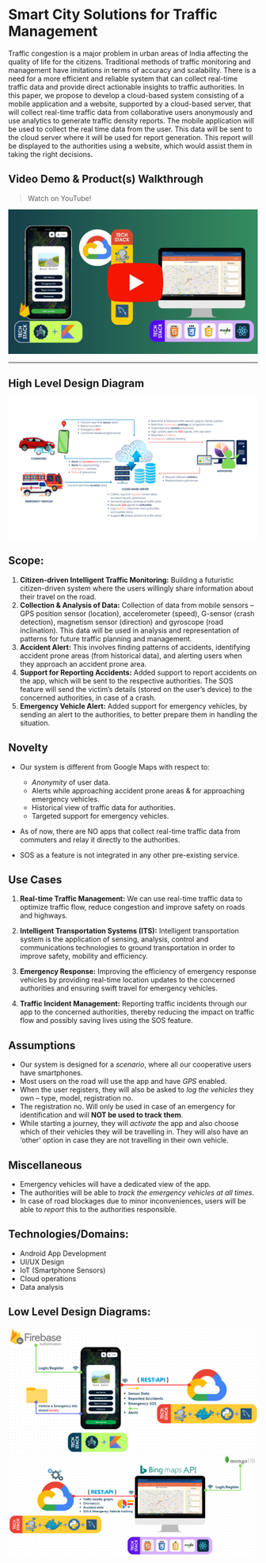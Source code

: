 # Smart City Solutions for Traffic Management
Traffic congestion is a major problem in urban areas of India affecting the quality of life for the citizens. Traditional methods of traffic monitoring and management have imitations in terms of accuracy and scalability. There is a need for a more efficient and reliable system that can collect real-time traffic data and provide direct actionable insights to traffic authorities. In this paper, we propose to develop a cloud-based system consisting of a mobile application and a website, supported by a cloud-based server, that will collect real-time traffic data from collaborative users anonymously and use analytics to generate traffic density reports. The mobile application will be used to collect the real time data from the user. This data will be sent to the cloud server where it will be used for report generation. This report will be displayed to the authorities using a website, which would assist them in taking the right decisions.

## Video Demo & Product(s) Walkthrough
> Watch on YouTube!

[![Watch here!](./diagrams/YouTube-thumbnail.jpg)](https://youtu.be/xEX3r39b6Z8)

---

## High Level Design Diagram
<img src="./diagrams/High Level Design Diagram.png" />

## Scope:
1. __Citizen-driven Intelligent Traffic Monitoring:__
	Building a futuristic citizen-driven system where the users willingly share information about their travel on the road. 
2. __Collection & Analysis of Data:__
	Collection of data from mobile sensors – GPS position sensor (location), accelerometer (speed), G-sensor (crash detection), magnetism sensor (direction) and gyroscope (road inclination). This data will be used in analysis and representation of patterns for future traffic planning and management. 
3. __Accident Alert:__
	This involves finding patterns of accidents, identifying accident prone areas (from historical data), and alerting users when they approach an accident prone area.
4. __Support for Reporting Accidents:__
	Added support to report accidents on the app, which will be sent to the respective authorities. The SOS feature will send the victim’s details (stored on the user’s device) to the concerned authorities, in case of a crash.
5. __Emergency Vehicle Alert:__
	Added support for emergency vehicles, by sending an alert to the authorities, to better prepare them in handling the situation.

## Novelty
* Our system is different from Google Maps with respect to:
  * _Anonymity_ of user data.
  * Alerts while approaching accident prone areas & for approaching emergency vehicles.
  * Historical view of traffic data for authorities.
  * Targeted support for emergency vehicles.

* As of now, there are NO apps that collect real-time traffic data from commuters and relay it directly to the authorities.

* SOS as a feature is not integrated in any other pre-existing service.

## Use Cases
1. __Real-time Traffic Management:__
	We can use real-time traffic data to optimize traffic flow, reduce congestion and improve safety on roads and highways.

2. __Intelligent Transportation Systems (ITS):__
	Intelligent transportation system is the application of sensing, analysis, control and communications technologies to ground transportation in order to improve safety, mobility and efficiency.

3. **Emergency Response:**
	Improving the efficiency of emergency response vehicles by providing real-time location updates to the concerned authorities and ensuring swift travel for emergency vehicles.

4. **Traffic Incident Management:**
	Reporting traffic incidents through our app to the concerned authorities, thereby  reducing the impact on traffic flow and possibly saving lives using the SOS feature.

## Assumptions
* Our system is designed for a _scenario_, where all our cooperative users have smartphones.
* Most users on the road will use the app and have _GPS_ enabled.
* When the user registers, they will also be asked to _log the vehicles_ they own – type, model, registration no.
* The registration no. Will only be used in case of an emergency for identification and will __NOT be used to track them__.
* While starting a journey, they will _activate_ the app and also choose which of their vehicles they will be travelling in. They will also have an ‘other’ option in case they are not travelling in their own vehicle.

## Miscellaneous
* Emergency vehicles will have a dedicated view of the app.
* The authorities will be able to _track the emergency vehicles at all times_.
* In case of road blockages due to minor inconveniences, users will be able to _report_ this to the authorities responsible.

## Technologies/Domains:
* Android App Development
* UI/UX Design
* IoT (Smartphone Sensors)
* Cloud operations
* Data analysis

## Low Level Design Diagrams:
<img src="./diagrams/Low Level Design Diagram - App.png" />
<img src="./diagrams/Low Level Design Diagram - Website.png" />
